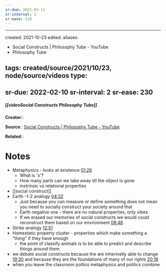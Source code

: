 ```yaml
---
sr-due: 2022-02-11
sr-interval: 1
sr-ease: 210
---
```


---
created: 2021-10-23
edited: 
aliases:
- Social Constructs | Philosophy Tube - YouTube 
- Philosophy Tube 

tags: created/source/2021/10/23, node/source/videos
type:
- 
sr-due: 2022-02-10
sr-interval: 2
sr-ease: 230
---

##### [[videoSocial Constructs Philosophy Tube]]

**Creator**::

**Source**:: [Social Constructs | Philosophy Tube - YouTube](https://www.youtube.com/watch?v=koud7hgGyQ8)

**Related**:: 

# Notes
- Metaphysics - looks at existence [01:26](https://www.youtube.com/watch?v=koud7hgGyQ8#t=86.12755913351441)
	- What is 'x'? 
	- How many parts can we take away till the object is gone
	- instrinsic vs relational properties
- [[social construct]]
- Earth -1-2 analogy   [04:32](https://www.youtube.com/watch?v=koud7hgGyQ8#t=272.21790209536744)
	- Just because you can measure or define something does not mean you need to socially construct your society around that
	- Earth negative one - there are no natural properties, only vibes
	- If we erased our memories of social constructs we would could reconstruct them based on our environment [08:48](https://www.youtube.com/watch?v=koud7hgGyQ8#t=528.4117546848381)
- Strike analogy [12:51](https://www.youtube.com/watch?v=koud7hgGyQ8#t=771.0898409237061)
- Homestatic property cluster - properties which make something a "thing" if they have enough
	- the point of classify animals is to be able to predict and describe things around them. 
- we debate social constructs because the are inherinetly able to change [19:30](https://www.youtube.com/watch?v=koud7hgGyQ8#t=1170.58278) and because they are the foundations of many of our rights [20:18](https://www.youtube.com/watch?v=koud7hgGyQ8#t=1218.0759227711528)
- when you leave the classroom poltics metaphysics and politics combine 



